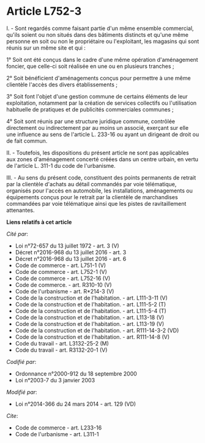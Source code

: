 # Article L752-3

I. - Sont regardés comme faisant partie d'un même ensemble commercial, qu'ils soient ou non situés dans des bâtiments
distincts et qu'une même personne en soit ou non le propriétaire ou l'exploitant, les magasins qui sont réunis sur un même
site et qui : 

1° Soit ont été conçus dans le cadre d'une même opération d'aménagement foncier, que celle-ci soit réalisée en une ou en
plusieurs tranches ; 

2° Soit bénéficient d'aménagements conçus pour permettre à une même clientèle l'accès des divers établissements ; 

3° Soit font l'objet d'une gestion commune de certains éléments de leur exploitation, notamment par la création de services
collectifs ou l'utilisation habituelle de pratiques et de publicités commerciales communes ; 

4° Soit sont réunis par une structure juridique commune, contrôlée directement ou indirectement par au moins un associé,
exerçant sur elle une influence au sens de l'article L. 233-16 ou ayant un dirigeant de droit ou de fait commun. 

II. - Toutefois, les dispositions du présent article ne sont pas applicables aux zones d'aménagement concerté créées dans un
centre urbain, en vertu de l'article L. 311-1 du code de l'urbanisme.

III. - Au sens du présent code, constituent des points permanents de retrait par la clientèle d'achats au détail commandés
par voie télématique, organisés pour l'accès en automobile, les installations, aménagements ou équipements conçus pour le
retrait par la clientèle de marchandises commandées par voie télématique ainsi que les pistes de ravitaillement attenantes.

**Liens relatifs à cet article**

_Cité par_:

  - Loi n°72-657 du 13 juillet 1972 - art. 3 (V)
  - Décret n°2016-968 du 13 juillet 2016 - art. 3
  - Décret n°2016-968 du 13 juillet 2016 - art. 6
  - Code de commerce - art. L751-1 (V)
  - Code de commerce - art. L752-1 (V)
  - Code de commerce - art. L752-16 (V)
  - Code de commerce. - art. R310-10 (V)
  - Code de l'urbanisme - art. R*214-3 (V)
  - Code de la construction et de l'habitation. - art. L111-3-11 (V)
  - Code de la construction et de l'habitation. - art. L111-5-2 (T)
  - Code de la construction et de l'habitation. - art. L111-5-4 (T)
  - Code de la construction et de l'habitation. - art. L113-18 (V)
  - Code de la construction et de l'habitation. - art. L113-19 (V)
  - Code de la construction et de l'habitation. - art. R111-14-3-2 (VD)
  - Code de la construction et de l'habitation. - art. R111-14-8 (V)
  - Code du travail - art. L3132-25-2 (M)
  - Code du travail - art. R3132-20-1 (V)

_Codifié par_:

  - Ordonnance n°2000-912 du 18 septembre 2000
  - Loi n°2003-7 du 3 janvier 2003

_Modifié par_:

  - Loi n°2014-366 du 24 mars 2014 - art. 129 (VD)

_Cite_:

  - Code de commerce - art. L233-16
  - Code de l'urbanisme - art. L311-1
